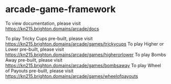 # arcade-game-framework
 
To view documentation, please visit https://kn215.brighton.domains/arcade/docs

To play Tricky Cups pre-built, please visit https://kn215.brighton.domains/arcade/games/trickycups
To play Higher or Lower pre-built, please visit https://kn215.brighton.domains/arcade/games/higherorlower
To play Bombs Away pre-built, please visit https://kn215.brighton.domains/arcade/games/bombsaway
To play Wheel of Payouts pre-built, please visit https://kn215.brighton.domains/arcade/games/wheelofpayouts
